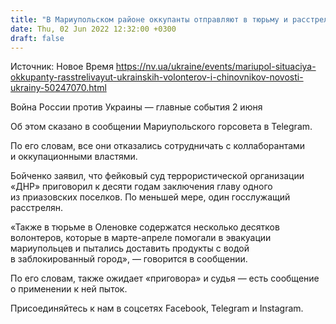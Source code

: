 ```yaml
---
title: "В Мариупольском районе оккупанты отправляют в тюрьму и расстреливают украинских волонтеров и чиновников — мэр"
date: Thu, 02 Jun 2022 12:32:00 +0300
draft: false
---
```

Источник: Новое Время https://nv.ua/ukraine/events/mariupol-situaciya-okkupanty-rasstrelivayut-ukrainskih-volonterov-i-chinovnikov-novosti-ukrainy-50247070.html


Война России против Украины — главные события 2 июня

Об этом сказано в сообщении Мариупольского горсовета в Telegram.

По его словам, все они отказались сотрудничать с коллаборантами и оккупационными властями.

Бойченко заявил, что фейковый суд террористической организации «ДНР» приговорил к десяти годам заключения главу одного из приазовских поселков. По меньшей мере, один госслужащий расстрелян.

«Также в тюрьме в Оленовке содержатся несколько десятков волонтеров, которые в марте-апреле помогали в эвакуации мариупольцев и пытались доставить продукты с водой в заблокированный город», — говорится в сообщении.

По его словам, также ожидает «приговора» и судья — есть сообщение о применении к ней пыток.

Присоединяйтесь к нам в соцсетях Facebook, Telegram и Instagram.
